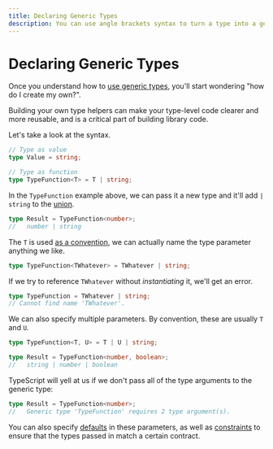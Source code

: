```yaml
---
title: Declaring Generic Types
description: You can use angle brackets syntax to turn a type into a generic type, turning into a kind of function for other types.
---
```


# Declaring Generic Types

Once you understand how to [use generic types](./what-is-a-generic-type.md), you'll start wondering "how do I create my own?".

Building your own type helpers can make your type-level code clearer and more reusable, and is a critical part of building library code.

Let's take a look at the syntax.

```typescript
// Type as value
type Value = string;

// Type as function
type TypeFunction<T> = T | string;
```

In the `TypeFunction` example above, we can pass it a new type and it'll add `| string` to the [union](./union-types.md).

```typescript
type Result = TypeFunction<number>;
//   number | string
```

The `T` is used [as a convention](./why-is-t-the-convention.md), we can actually name the type parameter anything we like.

```typescript
type TypeFunction<TWhatever> = TWhatever | string;
```

If we try to reference `TWhatever` without _instantiating_ it, we'll get an error.

```typescript
type TypeFunction = TWhatever | string;
// Cannot find name 'TWhatever'.
```

We can also specify multiple parameters. By convention, these are usually `T` and `U`.

```typescript
type TypeFunction<T, U> = T | U | string;

type Result = TypeFunction<number, boolean>;
//   string | number | boolean
```

TypeScript will yell at us if we don't pass all of the type arguments to the generic type:

```typescript
type Result = TypeFunction<number>;
//   Generic type 'TypeFunction' requires 2 type argument(s).
```

You can also specify [defaults](./defaults-in-generic-types.md) in these parameters, as well as [constraints](./constraints-in-generic-types.md) to ensure that the types passed in match a certain contract.
